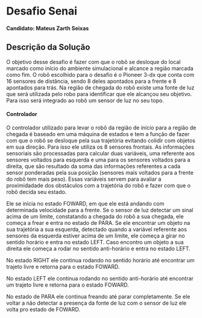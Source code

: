 # Desafio Senai
#### Candidato: Mateus Zarth Seixas
## Descrição da Solução
O objetivo desse desafio é fazer com que o robô se desloque do local marcado como início do ambiente simulacional e alcance a região marcada como fim.
O robô escolhido para o desafio é o Pioneer 3-dx que conta com 16 sensores de distância, sendo 8 deles apontados para a frente e 8 apontados para trás.
Na região de chegada do robô existe uma fonte de luz que será utilizada pelo robo para identificar que ele alcançou seu objetivo. Para isso será integrado ao robô
um sensor de luz no seu topo.
#### Controlador
O controlador utilizado para levar o robô da região de início para a região de chegada é baseado em uma máquina de estados e tem a função de fazer com que o robô se desloque pela sua trajetória evitando colidir com objetos em sua direção. Para isso ele utiliza os 8 sensores frontais. As informações sensoriais são processadas para calcular duas variáveis, uma referente aos sensores voltados para esquerda e uma para os sensores voltados para a direita, que são resultado da soma das informações referentes a cada sensor ponderadas pela sua posição (sensores mais voltados para a frente do robô tem mais peso). Essas variáveis servem para avaliar a proximidadade dos obstáculos com a trajetória do robô e fazer com que o robô decida seu estado.

Ele se inicia no estado FOWARD, em que ele está andando com determinada velocidade para a frente. Se o sensor de luz detectar um sinal acima de um limite, constatando a chegada do robô a sua chegada, ele começa a frear e entra no estado de PARA.
Se ele encontrar um objeto na sua trajetória a sua esquerda, detectado quando a variável referente aos sensores da esquerda estiver acima de um limite, ele começa a girar no sentido horário e entra no estado LEFT. Caso encontro um objeto a sua direita ele começa a rodar no sentido
anti-horário e entra no estado LEFT. 

No estado RIGHT ele continua rodando no sentido horário até encontrar um trajeto livre e retorna para o estado FOWARD.

No estado LEFT ele continua rodando no sentido anti-horário até encontrar um trajeto livre e retorna para o estado FOWARD.

No estado de PARA ele continua freando até parar completamente. Se ele voltar a não detectar a presença da fonte de luz com o sensor de luz ele volta pro estado de FOWARD.
